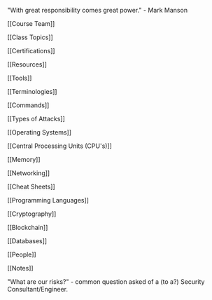 "With great responsibility comes great power." - Mark Manson

[[Course Team]]

[[Class Topics]]

[[Certifications]]

[[Resources]]

[[Tools]]

[[Terminologies]]

[[Commands]]

[[Types of Attacks]]

[[Operating Systems]]

[[Central Processing Units (CPU's)]]

[[Memory]]

[[Networking]]

[[Cheat Sheets]]

[[Programming Languages]]

[[Cryptography]]

[[Blockchain]]

[[Databases]]

[[People]]



[[Notes]]


"What are our risks?" - common question asked of a (to a?) Security Consultant/Engineer.